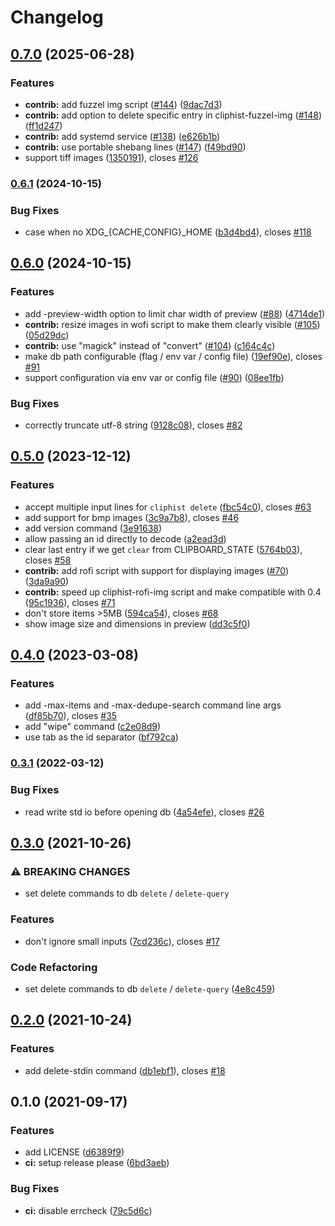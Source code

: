 # Changelog

## [0.7.0](https://www.github.com/sentriz/cliphist/compare/v0.6.1...v0.7.0) (2025-06-28)


### Features

* **contrib:** add fuzzel img script ([#144](https://www.github.com/sentriz/cliphist/issues/144)) ([9dac7d3](https://www.github.com/sentriz/cliphist/commit/9dac7d3ff533140ad31e835a413a8380b99f96d3))
* **contrib:** add option to delete specific entry in cliphist-fuzzel-img ([#148](https://www.github.com/sentriz/cliphist/issues/148)) ([ff1d247](https://www.github.com/sentriz/cliphist/commit/ff1d247e3521bd7ebcb6463f86349bab71440496))
* **contrib:** add systemd service ([#138](https://www.github.com/sentriz/cliphist/issues/138)) ([e626b1b](https://www.github.com/sentriz/cliphist/commit/e626b1b60083453b4ff74f7c8dc251415e2abbc4))
* **contrib:** use portable shebang lines ([#147](https://www.github.com/sentriz/cliphist/issues/147)) ([f49bd90](https://www.github.com/sentriz/cliphist/commit/f49bd905cff72d32d62c209224353865436f9a13))
* support tiff images ([1350191](https://www.github.com/sentriz/cliphist/commit/1350191061a7df1f70cd6e652eb0517d3a9a590f)), closes [#126](https://www.github.com/sentriz/cliphist/issues/126)

### [0.6.1](https://www.github.com/sentriz/cliphist/compare/v0.6.0...v0.6.1) (2024-10-15)


### Bug Fixes

* case when no XDG_{CACHE,CONFIG}_HOME ([b3d4bd4](https://www.github.com/sentriz/cliphist/commit/b3d4bd49e801a0b3438074911909dadace7ee0fb)), closes [#118](https://www.github.com/sentriz/cliphist/issues/118)

## [0.6.0](https://www.github.com/sentriz/cliphist/compare/v0.5.0...v0.6.0) (2024-10-15)


### Features

* add -preview-width option to limit char width of preview  ([#88](https://www.github.com/sentriz/cliphist/issues/88)) ([4714de1](https://www.github.com/sentriz/cliphist/commit/4714de1cc6c58854a42199598b5e926f1fd50e4e))
* **contrib:** resize images in wofi script to make them clearly visible ([#105](https://www.github.com/sentriz/cliphist/issues/105)) ([05d29dc](https://www.github.com/sentriz/cliphist/commit/05d29dc332ff9e9895ec1a6f21a828faa5d34555))
* **contrib:** use "magick" instead of "convert" ([#104](https://www.github.com/sentriz/cliphist/issues/104)) ([c164c4c](https://www.github.com/sentriz/cliphist/commit/c164c4c3f88c4bde94b0fe6edc5672b9bf1c0c8a))
* make db path configurable (flag / env var / config file) ([19ef90e](https://www.github.com/sentriz/cliphist/commit/19ef90ee35e6e3b27219d38ee43c82f52402431b)), closes [#91](https://www.github.com/sentriz/cliphist/issues/91)
* support configuration via env var or config file ([#90](https://www.github.com/sentriz/cliphist/issues/90)) ([08ee1fb](https://www.github.com/sentriz/cliphist/commit/08ee1fbe04610b01c0bd70fb9492f2338e1b9f4d))


### Bug Fixes

* correctly truncate utf-8 string ([9128c08](https://www.github.com/sentriz/cliphist/commit/9128c08fd4e24464ddcede6c5a0d32dabfc1ec09)), closes [#82](https://www.github.com/sentriz/cliphist/issues/82)

## [0.5.0](https://www.github.com/sentriz/cliphist/compare/v0.4.0...v0.5.0) (2023-12-12)


### Features

* accept multiple input lines for `cliphist delete` ([fbc54c0](https://www.github.com/sentriz/cliphist/commit/fbc54c0fe4c930cd24eb3c70134c3c3a1b3dcd2d)), closes [#63](https://www.github.com/sentriz/cliphist/issues/63)
* add support for bmp images ([3c9a7b8](https://www.github.com/sentriz/cliphist/commit/3c9a7b889e4eeed301e71d67ed37246cc9097e63)), closes [#46](https://www.github.com/sentriz/cliphist/issues/46)
* add version command ([3e91638](https://www.github.com/sentriz/cliphist/commit/3e91638630fc54f815ae025fa77e2472a770e91a))
* allow passing an id directly to decode ([a2ead3d](https://www.github.com/sentriz/cliphist/commit/a2ead3d83dd67ceb7189246ce428a21c559a449e))
* clear last entry if we get `clear` from CLIPBOARD_STATE ([5764b03](https://www.github.com/sentriz/cliphist/commit/5764b0345432b07eca49914e603a6fd2d1431a73)), closes [#58](https://www.github.com/sentriz/cliphist/issues/58)
* **contrib:** add rofi script with support for displaying images ([#70](https://www.github.com/sentriz/cliphist/issues/70)) ([3da9a90](https://www.github.com/sentriz/cliphist/commit/3da9a90de9828018149bb11befd3c1d7f2ed44d5))
* **contrib:** speed up cliphist-rofi-img script and make compatible with 0.4 ([95c1936](https://www.github.com/sentriz/cliphist/commit/95c193604fce7c5ec094ff9bf1c62cc6f5395750)), closes [#71](https://www.github.com/sentriz/cliphist/issues/71)
* don't store items >5MB ([594ca54](https://www.github.com/sentriz/cliphist/commit/594ca54b6c9d3363f7c59b95a40832d71bf8c5e5)), closes [#68](https://www.github.com/sentriz/cliphist/issues/68)
* show image size and dimensions in preview ([dd3c5f0](https://www.github.com/sentriz/cliphist/commit/dd3c5f0248065d8f36c48445b3e68ffb6000ff86))

## [0.4.0](https://www.github.com/sentriz/cliphist/compare/v0.3.1...v0.4.0) (2023-03-08)


### Features

* add -max-items and -max-dedupe-search command line args ([df85b70](https://www.github.com/sentriz/cliphist/commit/df85b70a9033cb400ca8758192eb901f21718f04)), closes [#35](https://www.github.com/sentriz/cliphist/issues/35)
* add "wipe" command ([c2e08d9](https://www.github.com/sentriz/cliphist/commit/c2e08d998c0724da37d179c8aa2356913241c35b))
* use tab as the id separator ([bf792ca](https://www.github.com/sentriz/cliphist/commit/bf792cab257db65be5d1287723353d380e9ecccc))

### [0.3.1](https://www.github.com/sentriz/cliphist/compare/v0.3.0...v0.3.1) (2022-03-12)


### Bug Fixes

* read write std io before opening db ([4a54efe](https://www.github.com/sentriz/cliphist/commit/4a54efe6fd027e2bef933d3f2d7270badae5d919)), closes [#26](https://www.github.com/sentriz/cliphist/issues/26)

## [0.3.0](https://www.github.com/sentriz/cliphist/compare/v0.2.0...v0.3.0) (2021-10-26)


### ⚠ BREAKING CHANGES

* set delete commands to db `delete` / `delete-query`

### Features

* don't ignore small inputs ([7cd236c](https://www.github.com/sentriz/cliphist/commit/7cd236ceeeab83bbd8c26baad230cee60807ded1)), closes [#17](https://www.github.com/sentriz/cliphist/issues/17)


### Code Refactoring

* set delete commands to db `delete` / `delete-query` ([4e8c459](https://www.github.com/sentriz/cliphist/commit/4e8c45991456f3e69d7db3c0a5f799129acbaa71))

## [0.2.0](https://www.github.com/sentriz/cliphist/compare/v0.1.0...v0.2.0) (2021-10-24)


### Features

* add delete-stdin command ([db1ebf1](https://www.github.com/sentriz/cliphist/commit/db1ebf1e937c22d7dfbd51dd17854f9f282840e3)), closes [#18](https://www.github.com/sentriz/cliphist/issues/18)

## 0.1.0 (2021-09-17)


### Features

* add LICENSE ([d6389f9](https://www.github.com/sentriz/cliphist/commit/d6389f951b3e70b52ac116d1015de5fed41ddba0))
* **ci:** setup release please ([6bd3aeb](https://www.github.com/sentriz/cliphist/commit/6bd3aeb4b5a8473097db788a341b002368821aee))


### Bug Fixes

* **ci:** disable errcheck ([79c5d6c](https://www.github.com/sentriz/cliphist/commit/79c5d6cfdf321a93e2cbd2f2645672c7335a7d1e))
